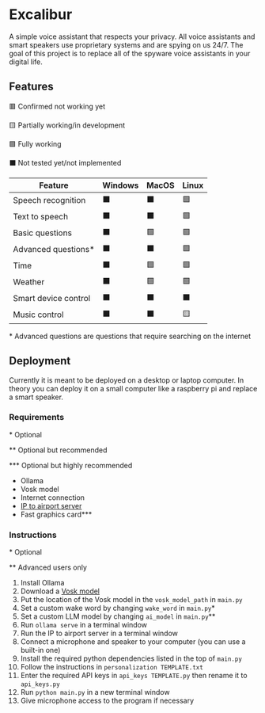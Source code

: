 # Excalibur

A simple voice assistant that respects your privacy. All voice assistants and smart speakers use proprietary systems and are spying on us 24/7. The goal of this project is to replace all of the spyware voice assistants in your digital life.

## Features

🟥 Confirmed not working yet

🟨 Partially working/in development

🟩 Fully working

⬛ Not tested yet/not implemented

| Feature | Windows | MacOS | Linux |
|-|-|-|-|
| Speech recognition | ⬛ | ⬛ | 🟩 |
| Text to speech | ⬛ | ⬛ | 🟩 |
| Basic questions | ⬛ | 🟩 | 🟩 |
| Advanced questions* | ⬛ | ⬛ | 🟩 |
| Time | ⬛ | 🟩 | 🟩 |
| Weather | ⬛ | 🟩 | 🟩 |
| Smart device control | ⬛ | ⬛ | ⬛ |
| Music control | ⬛ | ⬛ | 🟨 |

\* Advanced questions are questions that require searching on the internet

## Deployment

Currently it is meant to be deployed on a desktop or laptop computer. In theory you can deploy it on a small computer like a raspberry pi and replace a smart speaker.

### Requirements

\* Optional

\** Optional but recommended

\*** Optional but highly recommended

- Ollama
- Vosk model
- Internet connection
- [IP to airport server](https://github.com/sidgames5/ip-to-airport)
- Fast graphics card***

### Instructions

\* Optional

\** Advanced users only

1. Install Ollama
2. Download a [Vosk model](https://alphacephei.com/vosk/models)
3. Put the location of the Vosk model in the `vosk_model_path` in `main.py`
4. Set a custom wake word by changing `wake_word` in `main.py`*
5. Set a custom LLM model by changing `ai_model` in `main.py`**
6. Run `ollama serve` in a terminal window
7. Run the IP to airport server in a terminal window
8. Connect a microphone and speaker to your computer (you can use a built-in one)
9. Install the required python dependencies listed in the top of `main.py`
10. Follow the instructions in `personalization TEMPLATE.txt`
11. Enter the required API keys in `api_keys TEMPLATE.py` then rename it to `api_keys.py`
12. Run `python main.py` in a new terminal window
13. Give microphone access to the program if necessary